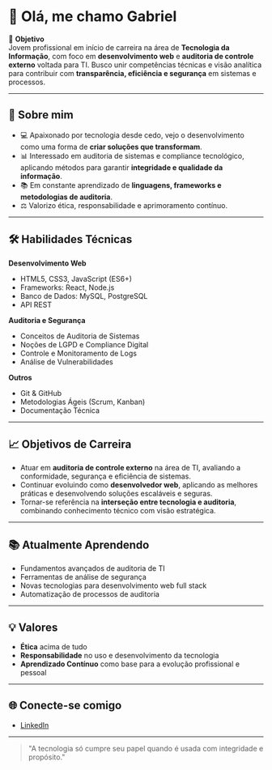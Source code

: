 # 👋 Olá, me chamo Gabriel

🎯 **Objetivo**  
Jovem profissional em início de carreira na área de **Tecnologia da Informação**, com foco em **desenvolvimento web** e **auditoria de controle externo** voltada para TI. Busco unir competências técnicas e visão analítica para contribuir com **transparência, eficiência e segurança** em sistemas e processos.

---

## 🚀 Sobre mim

- 💻 Apaixonado por tecnologia desde cedo, vejo o desenvolvimento como uma forma de **criar soluções que transformam**.  
- 📊 Interessado em auditoria de sistemas e compliance tecnológico, aplicando métodos para garantir **integridade e qualidade da informação**.  
- 📚 Em constante aprendizado de **linguagens, frameworks e metodologias de auditoria**.  
- ⚖️ Valorizo ética, responsabilidade e aprimoramento contínuo.  

---

## 🛠️ Habilidades Técnicas

**Desenvolvimento Web**
- HTML5, CSS3, JavaScript (ES6+)
- Frameworks: React, Node.js
- Banco de Dados: MySQL, PostgreSQL
- API REST

**Auditoria e Segurança**
- Conceitos de Auditoria de Sistemas
- Noções de LGPD e Compliance Digital
- Controle e Monitoramento de Logs
- Análise de Vulnerabilidades

**Outros**
- Git & GitHub
- Metodologias Ágeis (Scrum, Kanban)
- Documentação Técnica

---

## 📈 Objetivos de Carreira

- Atuar em **auditoria de controle externo** na área de TI, avaliando a conformidade, segurança e eficiência de sistemas.  
- Continuar evoluindo como **desenvolvedor web**, aplicando as melhores práticas e desenvolvendo soluções escaláveis e seguras.  
- Tornar-se referência na **interseção entre tecnologia e auditoria**, combinando conhecimento técnico com visão estratégica.

---

## 📚 Atualmente Aprendendo
- Fundamentos avançados de auditoria de TI
- Ferramentas de análise de segurança
- Novas tecnologias para desenvolvimento web full stack
- Automatização de processos de auditoria

---

## 💡 Valores
- **Ética** acima de tudo  
- **Responsabilidade** no uso e desenvolvimento da tecnologia  
- **Aprendizado Contínuo** como base para a evolução profissional e pessoal  

---

## 🌐 Conecte-se comigo
- [LinkedIn](https://www.linkedin.com/in/gabriel-ribeiro-de-cerqueira-64273437a/)

---

> "A tecnologia só cumpre seu papel quando é usada com integridade e propósito."

